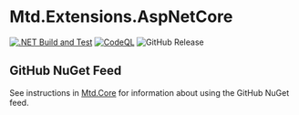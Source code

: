 # Mtd.Extensions.AspNetCore

[![.NET Build and Test](https://github.com/CUMTD/Mtd.Extensions.AspNetCore/actions/workflows/build-test.yml/badge.svg)](https://github.com/CUMTD/Mtd.Extensions.AspNetCore/actions/workflows/build-test.yml)
[![CodeQL](https://github.com/CUMTD/Mtd.Extensions.AspNetCore/actions/workflows/codeql.yml/badge.svg)](https://github.com/CUMTD/Mtd.Extensions.AspNetCore/actions/workflows/codeql.yml)
![GitHub Release](https://img.shields.io/github/v/release/cumtd/Mtd.Extensions.AspNetCore?sort=semver&style=flat&logo=nuget&color=34D058&cacheSeconds=300)

## GitHub NuGet Feed

See instructions in [Mtd.Core](https://github.com/CUMTD/Mtd.Core) for information about using the GitHub NuGet feed.
